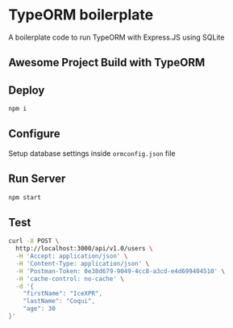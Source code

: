 # TypeORM boilerplate
A boilerplate code to run TypeORM with Express.JS using SQLite

## Awesome Project Build with TypeORM

## Deploy
``` bash
npm i
```

## Configure
Setup database settings inside `ormconfig.json` file

## Run Server
``` bash
npm start
```

## Test
``` bash
curl -X POST \
  http://localhost:3000/api/v1.0/users \
  -H 'Accept: application/json' \
  -H 'Content-Type: application/json' \
  -H 'Postman-Token: 0e38d679-9049-4cc8-a3cd-e4d699404510' \
  -H 'cache-control: no-cache' \
  -d '{
	"firstName": "IceXPR",
	"lastName": "Coqui",
	"age": 30
}'
```

